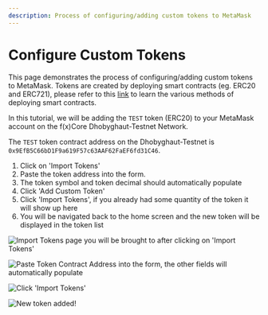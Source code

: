 ```yaml
---
description: Process of configuring/adding custom tokens to MetaMask
---
```


# Configure Custom Tokens

This page demonstrates the process of configuring/adding custom tokens to MetaMask. Tokens are created by deploying smart contracts (eg. ERC20 and ERC721), please refer to this [link](https://github.com/FunctionX-SG/pundiai-docs/blob/main/deploying-on-fxcore-evm/with-remix/README.md) to learn the various methods of deploying smart contracts.

In this tutorial, we will be adding the `TEST` token (ERC20) to your MetaMask account on the f(x)Core Dhobyghaut-Testnet Network.

The `TEST` token contract address on the Dhobyghaut-Testnet is `0x9EfB5C66bD1F9a619F57c63AAF62FaEF6fd31C46`.

1. Click on 'Import Tokens'
2. Paste the token address into the form.
3. The token symbol and token decimal should automatically populate
4. Click 'Add Custom Token'
5. Click 'Import Tokens', if you already had some quantity of the token it will show up here
6. You will be navigated back to the home screen and the new token will be displayed in the token list

![Import Tokens page you will be brought to after clicking on 'Import Tokens'](../../../../.gitbook/assets/configtoken1.png)

![Paste Token Contract Address into the form, the other fields will automatically populate](../../../../.gitbook/assets/configtoken2.png)

![Click 'Import Tokens'](../../../../.gitbook/assets/configtoken3.png)

![New token added!](../../../../.gitbook/assets/configtoken4.png)
